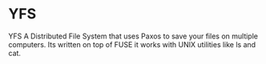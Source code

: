 YFS
===

YFS
A Distributed File System that uses Paxos to save your files on multiple computers. Its written on top of FUSE it works with UNIX utilities like ls and cat.
